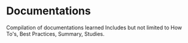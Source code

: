 # Documentations
Compilation of documentations learned
Includes but not limited to How To's, Best Practices, Summary, Studies.

